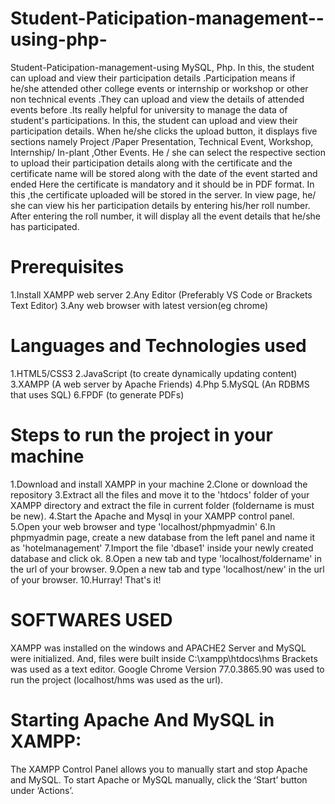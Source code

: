 # Student-Paticipation-management--using-php-
Student-Paticipation-management-using MySQL, Php. In this, the student can upload and view their participation details .Participation means if he/she attended other college events or internship or workshop or other non technical events .They can upload and view the details of attended events before .Its really helpful for university to manage the data of student's participations. In this, the student can upload and view their participation details. When he/she clicks the upload button, it displays five sections namely Project /Paper Presentation, Technical Event, Workshop, Internship/ In-plant ,Other Events. He / she can select the respective section to upload their participation details along with the certificate and the certificate name will be stored along with the date of the event started and ended Here the certificate is mandatory and it should be in PDF format. In this ,the certificate uploaded will be stored in the server. In view page, he/ she can view his her participation details by entering his/her roll number. After entering the roll number, it will display all the event details that he/she has participated.

# Prerequisites
1.Install XAMPP web server
2.Any Editor (Preferably VS Code or Brackets Text Editor)
3.Any web browser with latest version(eg chrome)
# Languages and Technologies used
1.HTML5/CSS3
2.JavaScript (to create dynamically updating content)
3.XAMPP (A web server by Apache Friends)
4.Php
5.MySQL (An RDBMS that uses SQL)
6.FPDF (to generate PDFs)
# Steps to run the project in your machine
1.Download and install XAMPP in your machine
2.Clone or download the repository
3.Extract all the files and move it to the 'htdocs' folder of your XAMPP directory and extract the file in current folder (foldername is must be new).
4.Start the Apache and Mysql in your XAMPP control panel.
5.Open your web browser and type 'localhost/phpmyadmin'
6.In phpmyadmin page, create a new database from the left panel and name it as 'hotelmanagement'
7.Import the file 'dbase1' inside your newly created database and click ok.
8.Open a new tab and type 'localhost/foldername' in the url of your browser.
9.Open a new tab and type 'localhost/new' in the url of your browser.
10.Hurray! That's it!
# SOFTWARES USED
XAMPP was installed on the windows and APACHE2 Server and MySQL were initialized. And, files were built inside C:\xampp\htdocs\hms
Brackets was used as a text editor.
Google Chrome Version 77.0.3865.90 was used to run the project (localhost/hms was used as the url).
# Starting Apache And MySQL in XAMPP:
The XAMPP Control Panel allows you to manually start and stop Apache and MySQL. To start Apache or MySQL manually, click the ‘Start’ button under ‘Actions’.

